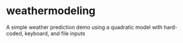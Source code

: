 # weathermodeling
A simple weather prediction demo using a quadratic model with hard-coded, keyboard, and file inputs
